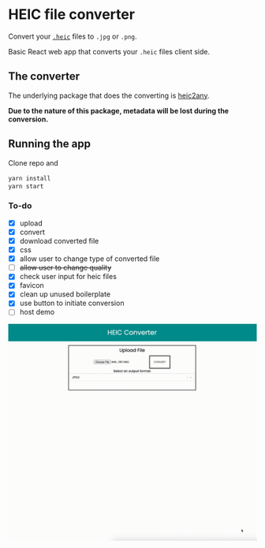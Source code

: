 # HEIC file converter

Convert your [`.heic`](https://en.wikipedia.org/wiki/High_Efficiency_Image_File_Format) files to `.jpg` or `.png`.

Basic React web app that converts your `.heic` files client side.

## The converter
The underlying package that does the converting is [heic2any](https://github.com/alexcorvi/heic2any).

**Due to the nature of this package, metadata will be lost during the conversion.**


## Running the app

Clone repo and
```
yarn install
yarn start
```

### To-do
- [x] upload
- [x] convert
- [x] download converted file
- [x] css
- [x] allow user to change type of converted file
- [ ] ~~allow user to change quality~~
- [x] check user input for heic files
- [x] favicon
- [x] clean up unused boilerplate
- [x] use button to initiate conversion
- [ ] host demo

![alttext](./src/preview.gif)